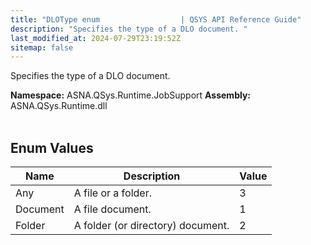 ```yaml
---
title: "DLOType enum                  | QSYS API Reference Guide"
description: "Specifies the type of a DLO document. "
last_modified_at: 2024-07-29T23:19:52Z
sitemap: false
---
```


Specifies the type of a DLO document.

**Namespace:** ASNA.QSys.Runtime.JobSupport
**Assembly:** ASNA.QSys.Runtime.dll
<br>
<br>

## Enum Values

| Name | Description | Value
| --- | --- | --- 
| Any | A file or a folder. | 3 |
| Document | A file document. | 1 |
| Folder | A folder (or directory) document. | 2 |
